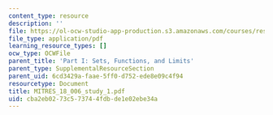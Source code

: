```yaml
---
content_type: resource
description: ''
file: https://ol-ocw-studio-app-production.s3.amazonaws.com/courses/res-18-006-calculus-revisited-single-variable-calculus-fall-2010/cba2eb0273c573744fdbde1e02ebe34a_MITRES_18_006_study_1.pdf
file_type: application/pdf
learning_resource_types: []
ocw_type: OCWFile
parent_title: 'Part I: Sets, Functions, and Limits'
parent_type: SupplementalResourceSection
parent_uid: 6cd3429a-faae-5ff0-d752-ede8e09c4f94
resourcetype: Document
title: MITRES_18_006_study_1.pdf
uid: cba2eb02-73c5-7374-4fdb-de1e02ebe34a
---
```

